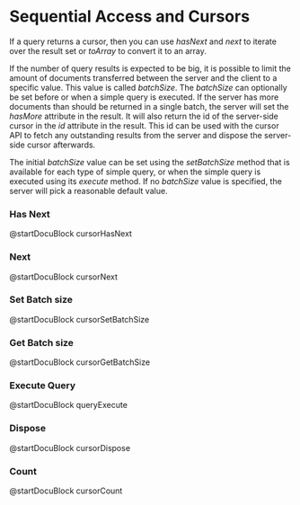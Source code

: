 Sequential Access and Cursors
=============================

If a query returns a cursor, then you can use *hasNext* and *next* to
iterate over the result set or *toArray* to convert it to an array.

If the number of query results is expected to be big, it is possible to 
limit the amount of documents transferred between the server and the client
to a specific value. This value is called *batchSize*. The *batchSize*
can optionally be set before or when a simple query is executed.
If the server has more documents than should be returned in a single batch,
the server will set the *hasMore* attribute in the result. It will also
return the id of the server-side cursor in the *id* attribute in the result.
This id can be used with the cursor API to fetch any outstanding results from
the server and dispose the server-side cursor afterwards.

The initial *batchSize* value can be set using the *setBatchSize*
method that is available for each type of simple query, or when the simple
query is executed using its *execute* method. If no *batchSize* value
is specified, the server will pick a reasonable default value.

### Has Next
<!-- js/common/modules/org/arangodb/simple-query-common.js -->
@startDocuBlock cursorHasNext

### Next
<!-- js/common/modules/org/arangodb/simple-query-common.js -->
@startDocuBlock cursorNext

### Set Batch size
<!-- js/common/modules/org/arangodb/simple-query-common.js -->
@startDocuBlock cursorSetBatchSize

### Get Batch size
<!-- js/common/modules/org/arangodb/simple-query-common.js -->
@startDocuBlock cursorGetBatchSize

### Execute Query
<!-- js/common/modules/org/arangodb/simple-query-common.js -->
@startDocuBlock queryExecute

### Dispose
<!-- js/common/modules/org/arangodb/simple-query-common.js -->
@startDocuBlock cursorDispose

### Count
<!-- js/common/modules/org/arangodb/simple-query-common.js -->
@startDocuBlock cursorCount
